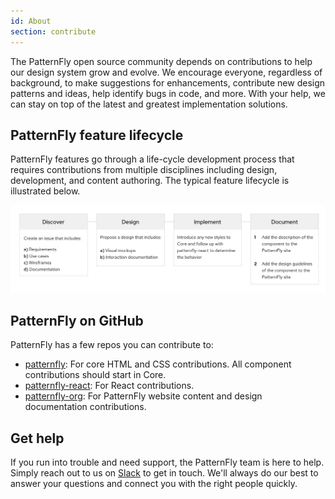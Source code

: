 ```yaml
---
id: About
section: contribute
---
```


The PatternFly open source community depends on contributions to help our design system grow and evolve. We encourage everyone, regardless of background, to make suggestions for enhancements, contribute new design patterns and ideas, help identify bugs in code, and more. With your help, we can stay on top of the latest and greatest implementation solutions.  

## PatternFly feature lifecycle

PatternFly features go through a life-cycle development process that requires contributions from multiple disciplines including design, development, and content authoring. The typical feature lifecycle is illustrated below.

![Contribution guide](./about-flowchart.png)

## PatternFly on GitHub
PatternFly has a few repos you can contribute to:
- [patternfly](https://github.com/patternfly/patternfly): For core HTML and CSS contributions. All component contributions should start in Core.
- [patternfly-react](https://github.com/patternfly/patternfly-react): For React contributions.
- [patternfly-org](https://github.com/patternfly/patternfly-org): For PatternFly website content and design documentation contributions.




## Get help
If you run into trouble and need support, the PatternFly team is here to help. Simply reach out to us on [Slack](https://patternfly.slack.com) to get in touch. We'll always do our best to answer your questions and connect you with the right people quickly.
